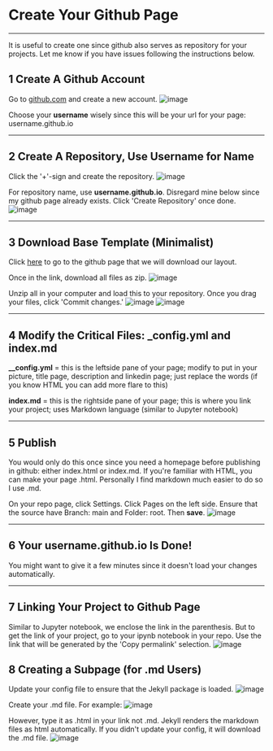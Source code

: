 # Create Your Github Page
---
It is useful to create one since github also serves as repository for your projects.
Let me know if you have issues following the instructions below.

## 1 Create A Github Account
Go to [github.com](https://github.com/signup?ref_cta=Sign+up&ref_loc=header+logged+out&ref_page=%2F&source=header-home) and create a new account.
![image](https://user-images.githubusercontent.com/40331047/165219958-799a546e-e984-4663-b5fc-67840aabb6e6.png)

Choose your **username** wisely since this will be your url for your page: username.github.io

---

## 2 Create A Repository, Use Username for Name
Click the '+'-sign and create the repository.
![image](https://user-images.githubusercontent.com/40331047/165220359-205293ef-b842-41d0-89f1-276bedfd56f3.png)

For repository name, use **username.github.io**. Disregard mine below since my github page already exists.
Click 'Create Repository' once done.
![image](https://user-images.githubusercontent.com/40331047/165220483-5f0557c7-b9cb-40cd-a4da-ce1a3ec97d0c.png)

---

## 3 Download Base Template (Minimalist)

Click [here](https://github.com/evanca/quick-portfolio) to go to the github page that we will download our layout.

Once in the link, download all files as zip.
![image](https://user-images.githubusercontent.com/40331047/165221017-e2e2881e-9325-4258-bae2-b8be2955e524.png)

Unzip all in your computer and load this to your repository.
Once you drag your files, click 'Commit changes.'
![image](https://user-images.githubusercontent.com/40331047/165221329-ca410ba4-5a50-4ead-88e7-9cffd4691d4a.png)
![image](https://user-images.githubusercontent.com/40331047/165221393-247d0812-1fd7-4e2d-9ea9-d916e7e1d828.png)

---

## 4 Modify the Critical Files: _config.yml and index.md

**__config.yml** = this is the leftside pane of your page; modify to put in your picture, title page, description and linkedin page; just replace the words (if you know HTML you can add more flare to this)

**index.md** = this is the rightside pane of your page; this is where you link your project; uses Markdown language (similar to Jupyter notebook)

---

## 5 Publish

You would only do this once since you need a homepage before publishing in github: either index.html or index.md. If you're familiar with HTML, you can make your page .html. Personally I find markdown much easier to do so I use .md.

On your repo page, click Settings. 
Click Pages on the left side. 
Ensure that the source have Branch: main and Folder: root. Then **save**.
![image](https://user-images.githubusercontent.com/40331047/165222611-37796a6f-5924-4079-8de5-443a8a8c0640.png)

---

## 6 Your username.github.io Is Done!

You might want to give it a few minutes since it doesn't load your changes automatically.

---

## 7 Linking Your Project to Github Page

Similar to Jupyter notebook, we enclose the link in the parenthesis. But to get the link of your project, go to your ipynb notebook in your repo.
Use the link that will be generated by the 'Copy permalink' selection.
![image](https://user-images.githubusercontent.com/40331047/165223701-614f6318-5a89-4c45-b233-cf847f870c65.png)

## 8 Creating a Subpage (for .md Users)

Update your config file to ensure that the Jekyll package is loaded.
![image](https://user-images.githubusercontent.com/40331047/165226440-23cea54e-36ab-4925-9d8a-c4106c82d25d.png)

Create your .md file. For example:
![image](https://user-images.githubusercontent.com/40331047/165226579-77598235-8810-45f9-bbc4-b9085175def4.png)

However, type it as .html in your link not .md. Jekyll renders the markdown files as html automatically. If you didn't update your config, it will download the .md file.
![image](https://user-images.githubusercontent.com/40331047/165226836-31759bed-6b6b-45f7-bb52-1aa7fc2d3674.png)








